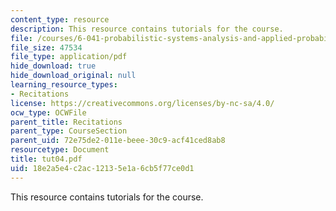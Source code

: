 ```yaml
---
content_type: resource
description: This resource contains tutorials for the course.
file: /courses/6-041-probabilistic-systems-analysis-and-applied-probability-spring-2006/18e2a5e4c2ac12135e1a6cb5f77ce0d1_tut04.pdf
file_size: 47534
file_type: application/pdf
hide_download: true
hide_download_original: null
learning_resource_types:
- Recitations
license: https://creativecommons.org/licenses/by-nc-sa/4.0/
ocw_type: OCWFile
parent_title: Recitations
parent_type: CourseSection
parent_uid: 72e75de2-011e-beee-30c9-acf41ced8ab8
resourcetype: Document
title: tut04.pdf
uid: 18e2a5e4-c2ac-1213-5e1a-6cb5f77ce0d1
---
```

This resource contains tutorials for the course.